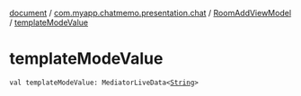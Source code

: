 [document](../../index.md) / [com.myapp.chatmemo.presentation.chat](../index.md) / [RoomAddViewModel](index.md) / [templateModeValue](./template-mode-value.md)

# templateModeValue

`val templateModeValue: MediatorLiveData<`[`String`](https://kotlinlang.org/api/latest/jvm/stdlib/kotlin/-string/index.html)`>`